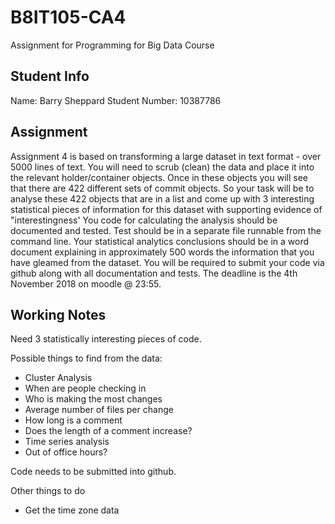 # B8IT105-CA4
Assignment for Programming for Big Data Course

## Student Info
Name: Barry Sheppard
Student Number: 10387786

## Assignment
Assignment 4 is based on transforming a large dataset in text format - over 5000 lines of text.
You will need to scrub (clean) the data and place it into the relevant holder/container objects.
Once in these objects you will see that there are 422 different sets of commit objects.
So your task will be to analyse these 422 objects that are in a list and come up with 3 interesting statistical pieces of information for this dataset with supporting evidence of "interestingness'
You code for calculating the analysis should be documented and tested.
Test should be in a separate file runnable from the command line.
Your statistical analytics conclusions should be in a word document explaining in approximately 500 words the information that you have gleamed from the dataset.
You will be required to submit your code via github along with all documentation and tests.
The deadline is the 4th November 2018 on moodle @ 23:55.

## Working Notes

Need 3 statistically interesting pieces of code.

Possible things to find from the data:
* Cluster Analysis
* When are people checking in
* Who is making the most changes
* Average number of files per change
* How long is a comment
* Does the length of a comment increase?
* Time series analysis
* Out of office hours?

Code needs to be submitted into github.

Other things to do
* Get the time zone data
